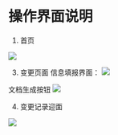# 操作界面说明

1. 首页

![](front_page_instrustion.png)

3. 变更页面
信息填报界面：
![](change_page_instruction.png)

文档生成按钮
![](change_page_instruction_2.png)

4. 变更记录迎面

![](records_page.png)